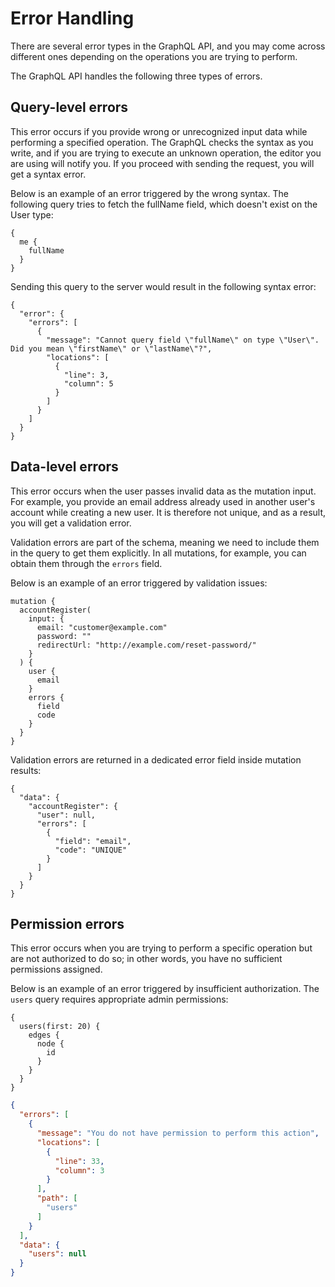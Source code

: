 # Error Handling

There are several error types in the GraphQL API, and you may come across different ones depending on the operations you are trying to perform.

The GraphQL API handles the following three types of errors.

## Query-level errors

This error occurs if you provide wrong or unrecognized input data while performing a specified operation. The GraphQL checks the syntax as you write, and if you are trying to execute an unknown operation, the editor you are using will notify you. If you proceed with sending the request, you will get a syntax error.

Below is an example of an error triggered by the wrong syntax. The following query tries to fetch the fullName field, which doesn't exist on the User type:


```
{
  me {
    fullName
  }
}
```

Sending this query to the server would result in the following syntax error:

```
{
  "error": {
    "errors": [
      {
        "message": "Cannot query field \"fullName\" on type \"User\". Did you mean \"firstName\" or \"lastName\"?",
        "locations": [
          {
            "line": 3,
            "column": 5
          }
        ]
      }
    ]
  }
}
```

## Data-level errors

This error occurs when the user passes invalid data as the mutation input. For example, you provide an email address already used in another user's account while creating a new user. It is therefore not unique, and as a result, you will get a validation error.

Validation errors are part of the schema, meaning we need to include them in the query to get them explicitly. In all mutations, for example, you can obtain them through the `errors` field.

Below is an example of an error triggered by validation issues:

```
mutation {
  accountRegister(
    input: {
      email: "customer@example.com"
      password: ""
      redirectUrl: "http://example.com/reset-password/"
    }
  ) {
    user {
      email
    }
    errors {
      field
      code
    }
  }
}
```

Validation errors are returned in a dedicated error field inside mutation results:

```
{
  "data": {
    "accountRegister": {
      "user": null,
      "errors": [
        {
          "field": "email",
          "code": "UNIQUE"
        }
      ]
    }
  }
}
```

## Permission errors

This error occurs when you are trying to perform a specific operation but are not authorized to do so; in other words, you have no sufficient permissions assigned.

Below is an example of an error triggered by insufficient authorization. The `users` query requires appropriate admin permissions:

```
{
  users(first: 20) {
    edges {
      node {
        id
      }
    }
  }
}
```

```json
{
  "errors": [
    {
      "message": "You do not have permission to perform this action",
      "locations": [
        {
          "line": 33,
          "column": 3
        }
      ],
      "path": [
        "users"
      ]
    }
  ],
  "data": {
    "users": null
  }
}
```

